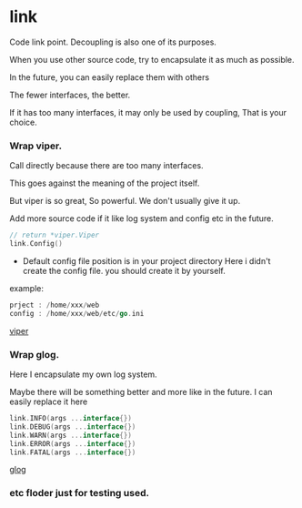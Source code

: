 # link
Code link point.  Decoupling is also one of its purposes.

When you use other source code, try to encapsulate it as much as possible. 

In the future, you can easily replace them with others

The fewer interfaces, the better.

If it has too many interfaces, it may only be used by coupling, That is your choice.


### Wrap viper.

Call directly because there are too many interfaces. 

This goes against the meaning of the project itself.

But viper is so great, So powerful. We don't usually give it up.

Add more source code if it like log system and config etc in the future.


```go
// return *viper.Viper
link.Config() 
```
- Default config file position is in your project directory 
Here i didn't create the config file. you should create it by yourself.

example:  
```go
prject : /home/xxx/web
config : /home/xxx/web/etc/go.ini
```

[viper](https://github.com/spf13/viper)

### Wrap glog.

Here I encapsulate my own log system. 

Maybe there will be something better and more like in the future. I can easily replace it here

```go
link.INFO(args ...interface{})
link.DEBUG(args ...interface{})
link.WARN(args ...interface{})
link.ERROR(args ...interface{})
link.FATAL(args ...interface{})
```

[glog](https://github.com/slclub/glog)


### etc floder just for testing used.

